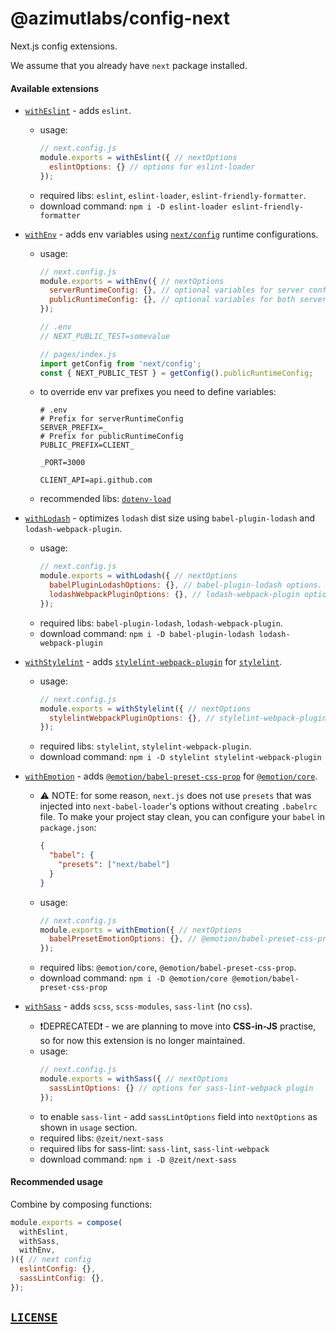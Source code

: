 # @azimutlabs/config-next
Next.js config extensions.

We assume that you already have `next` package installed.

#### Available extensions
+ [`withEslint`](withEslint.js) - adds `eslint`.
  - usage:
    ```javascript
    // next.config.js
    module.exports = withEslint({ // nextOptions
      eslintOptions: {} // options for eslint-loader
    });
    ```
  - required libs: `eslint`, `eslint-loader`, `eslint-friendly-formatter`.
  - download command: `npm i -D eslint-loader eslint-friendly-formatter`

+ [`withEnv`](withEnv.js) - adds env variables using [`next/config`](https://nextjs.org/docs/api-reference/next.config.js/runtime-configuration) runtime configurations.
  - usage:
    ```javascript
    // next.config.js
    module.exports = withEnv({ // nextOptions
      serverRuntimeConfig: {}, // optional variables for server config.
      publicRuntimeConfig: {}, // optional variables for both server and public config.
    });

    // .env
    // NEXT_PUBLIC_TEST=somevalue

    // pages/index.js
    import getConfig from 'next/config';
    const { NEXT_PUBLIC_TEST } = getConfig().publicRuntimeConfig;
    ```
  - to override env var prefixes you need to define variables:
    ```dotenv
    # .env
    # Prefix for serverRuntimeConfig
    SERVER_PREFIX=_
    # Prefix for publicRuntimeConfig
    PUBLIC_PREFIX=CLIENT_

    _PORT=3000

    CLIENT_API=api.github.com
    ```
  - recommended libs: [`dotenv-load`](https://www.npmjs.com/package/dotenv-load)

+ [`withLodash`](withLodash.js) - optimizes `lodash` dist size using `babel-plugin-lodash` and `lodash-webpack-plugin`.
  - usage:
    ```javascript
    // next.config.js
    module.exports = withLodash({ // nextOptions
      babelPluginLodashOptions: {}, // babel-plugin-lodash options.
      lodashWebpackPluginOptions: {}, // lodash-webpack-plugin options.
    });
    ```
  - required libs: `babel-plugin-lodash`, `lodash-webpack-plugin`.
  - download command: `npm i -D babel-plugin-lodash lodash-webpack-plugin`

+ [`withStylelint`](withStylelint.js) - adds [`stylelint-webpack-plugin`](https://github.com/webpack-contrib/stylelint-webpack-plugin) for [`stylelint`](https://stylelint.io/).
  - usage:
    ```javascript
    // next.config.js
    module.exports = withStylelint({ // nextOptions
      stylelintWebpackPluginOptions: {}, // stylelint-webpack-plugin options.
    });
    ```
  - required libs: `stylelint`, `stylelint-webpack-plugin`.
  - download command: `npm i -D stylelint stylelint-webpack-plugin`

+ [`withEmotion`](withEmotion.js) - adds [`@emotion/babel-preset-css-prop`](https://github.com/emotion-js/emotion/tree/master/packages/babel-preset-css-prop) for [`@emotion/core`](https://emotion.sh/docs/introduction).
  - ⚠️ NOTE: for some reason, `next.js` does not use `presets` that was injected into
    `next-babel-loader`'s options without creating `.babelrc` file.
    To make your project stay clean, you can configure your `babel` in `package.json`:
    ```json
    {
      "babel": {
        "presets": ["next/babel"]
      }
    }
    ```
  - usage:
    ```javascript
    // next.config.js
    module.exports = withEmotion({ // nextOptions
      babelPresetEmotionOptions: {}, // @emotion/babel-preset-css-prop options.
    });
    ```
  - required libs: `@emotion/core`, `@emotion/babel-preset-css-prop`.
  - download command: `npm i -D @emotion/core @emotion/babel-preset-css-prop`

+ [`withSass`](withSass.js) - adds `scss`, `scss-modules`, `sass-lint` (no `css`).
  - ❗️DEPRECATED❗ - we are planning to move into **CSS-in-JS** practise, so for now
    this extension is no longer maintained.️
  - usage:
    ```javascript
    // next.config.js
    module.exports = withSass({ // nextOptions
      sassLintOptions: {} // options for sass-lint-webpack plugin
    });
    ```
  - to enable `sass-lint` - add `sassLintOptions` field into `nextOptions` as shown in `usage` section.
  - required libs: `@zeit/next-sass`
  - required libs for sass-lint: `sass-lint`, `sass-lint-webpack`
  - download command: `npm i -D @zeit/next-sass`

#### Recommended usage
Combine by composing functions:
```javascript
module.exports = compose(
  withEslint,
  withSass,
  withEnv,
)({ // next config
  eslintConfig: {},
  sassLintConfig: {},
});
```

## [`LICENSE`](LICENSE)
